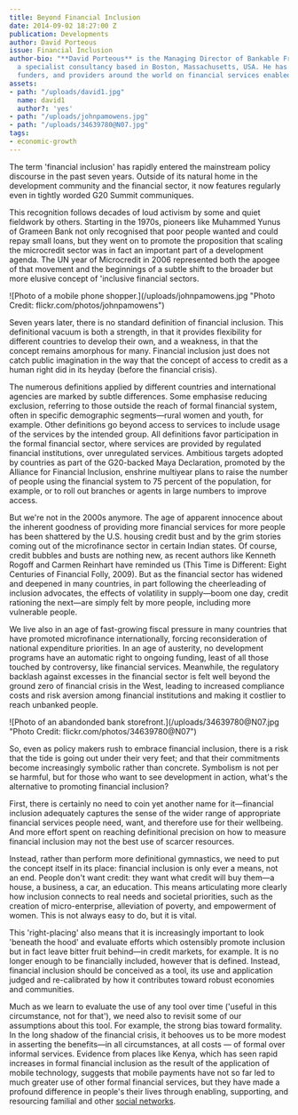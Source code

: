 ```yaml
---
title: Beyond Financial Inclusion
date: 2014-09-02 18:27:00 Z
publication: Developments
author: David Porteous
issue: Financial Inclusion
author-bio: "**David Porteous** is the Managing Director of Bankable Frontier Associates,
  a specialist consultancy based in Boston, Massachusetts, USA. He has advised governments,
  funders, and providers around the world on financial services enabled by technology."
assets:
- path: "/uploads/david1.jpg"
  name: david1
  author?: 'yes'
- path: "/uploads/johnpamowens.jpg"
- path: "/uploads/34639780@N07.jpg"
tags:
- economic-growth
---
```


<p>The term 'financial inclusion' has rapidly entered the mainstream policy discourse in the past seven years. Outside of its natural home in the development community and the financial sector, it now features regularly even in tightly worded G20 Summit communiques.</p>



<p>This recognition follows decades of loud activism by some and quiet fieldwork by others. Starting in the 1970s, pioneers like Muhammed Yunus of Grameen Bank not only recognised that poor people wanted and could repay small loans, but they went on to promote the proposition that scaling the microcredit sector was in fact an important part of a development agenda. The UN year of Microcredit in 2006 represented both the apogee of that movement and the beginnings of a subtle shift to the broader but more elusive concept of 'inclusive financial sectors.</p>
![Photo of a mobile phone shopper.](/uploads/johnpamowens.jpg "Photo Credit: flickr.com/photos/johnpamowens") 
  <p>Seven years later, there is no standard definition of financial inclusion. This definitional vacuum is both a strength, in that it provides flexibility for different countries to develop their own, and a weakness, in that the concept remains amorphous for many. Financial inclusion just does not catch public imagination in the way that the concept of access to credit as a human right did in its heyday (before the financial crisis). </p>
  <p>The numerous definitions applied by different countries and international agencies are marked by subtle differences. Some emphasise reducing exclusion, referring to those outside the reach of formal financial system, often in specific demographic segments—rural women and youth, for example. Other definitions go beyond access to services to include usage of the services by the intended group. All definitions favor participation in the formal financial sector, where services are provided by regulated financial institutions, over unregulated services. Ambitious targets adopted by countries as part of the G20-backed Maya Declaration, promoted by the Alliance for Financial Inclusion, enshrine multiyear plans to raise the number of people using the financial system to 75 percent of the population, for example, or to roll out branches or agents in large numbers to improve access.</p>
  <p>But we're not in the 2000s anymore. The age of apparent innocence about the inherent goodness of providing more financial services for more people has been shattered by the U.S. housing credit bust and by the grim stories coming out of the microfinance sector in certain Indian states. Of course, credit bubbles and busts are nothing new, as recent authors like Kenneth Rogoff and Carmen Reinhart have reminded us (This Time is Different: Eight Centuries of Financial Folly, 2009). But as the financial sector has widened and deepened in many countries, in part following the cheerleading of inclusion advocates, the effects of volatility in supply—boom one day, credit rationing the next—are simply felt by more people, including more vulnerable people. </p>
  <p>We live also in an age of fast-growing fiscal pressure in many countries that have promoted microfinance internationally, forcing reconsideration of national expenditure priorities. In an age of austerity, no development programs have an automatic right to ongoing funding, least of all those touched by controversy, like financial services. Meanwhile, the regulatory backlash against excesses in the financial sector is felt well beyond the ground zero of financial crisis in the West, leading to increased compliance costs and risk aversion among financial institutions and making it costlier to reach unbanked people.</p>
  ![Photo of an abandonded bank storefront.](/uploads/34639780@N07.jpg "Photo Credit: flickr.com/photos/34639780@N07") 
  <p>So, even as policy makers rush to embrace financial inclusion, there is a risk that the tide is going out under their very feet; and that their commitments become increasingly symbolic rather than concrete. Symbolism is not per se harmful, but for those who want to see development in action, what's the alternative to promoting financial inclusion? </p>
  <p>First, there is certainly no need to coin yet another name for it—financial inclusion adequately captures the sense of the wider range of appropriate financial services people need, want, and therefore use for their wellbeing. And more effort spent on reaching definitional precision on how to measure financial inclusion may not the best use of scarcer resources.</p>
  <p>Instead, rather than perform more definitional gymnastics, we need to put the concept itself in its place:  financial inclusion is only ever a means, not an end. People don't want credit: they want what credit will buy them—a house, a business, a car, an education. This means articulating more clearly how inclusion connects to real needs and societal priorities, such as the creation of micro-enterprise, alleviation of poverty, and empowerment of women. This is not always easy to do, but it is vital.  </p>
  <p>This 'right-placing' also means that it is increasingly important to look 'beneath the hood' and evaluate efforts which ostensibly promote inclusion but in fact leave bitter fruit behind—in credit markets, for example. It is no longer enough to be financially included, however that is defined. Instead, financial inclusion should be conceived as a tool, its use and application judged and re-calibrated by how it contributes toward robust economies and communities. </p>
  <p>Much as we learn to evaluate the use of any tool over time ('useful in this circumstance, not for that'), we need also to revisit some of our assumptions about this tool. For example, the strong bias toward formality. In the long shadow of the financial crisis, it behooves us to be more modest in asserting the benefits—in all circumstances, at all costs — of formal over informal services. Evidence from places like Kenya, which has seen rapid increases in formal financial inclusion as the result of the application of mobile technology, suggests that mobile payments have not so far led to much greater use of other formal financial services, but they have made a profound difference in people's their lives through enabling, supporting, and resourcing familial and other <a href="http://www.fsdkenya.org/pdf_documents/12-03-23_FinLandscapes_summary_report.pdf">social networks</a>.</p>
